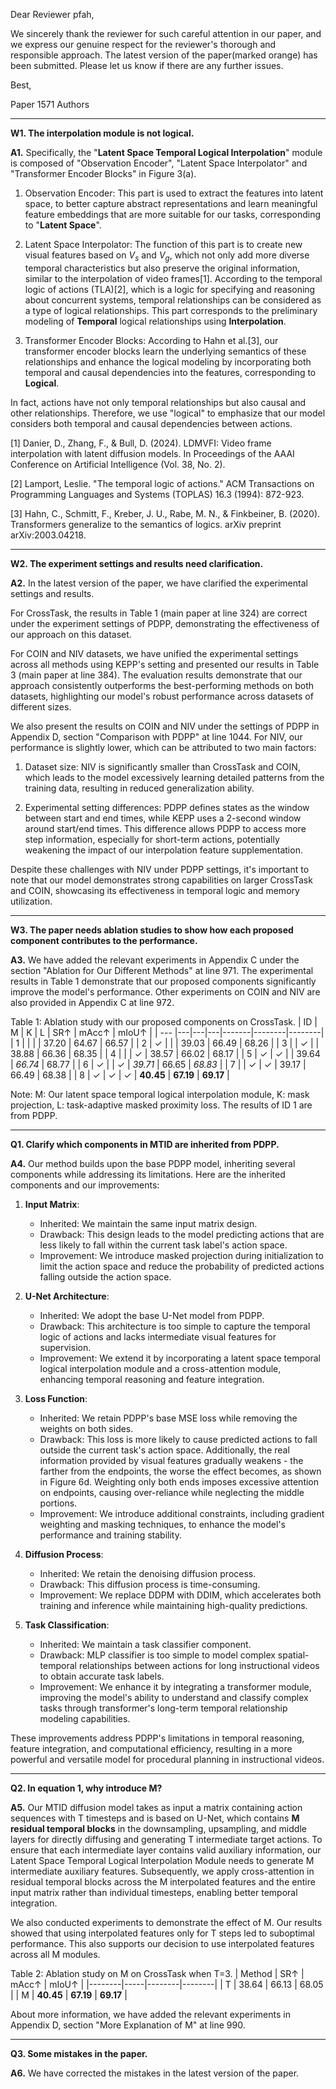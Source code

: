 Dear Reviewer pfah,

We sincerely thank the reviewer for such careful attention in our paper, and we express our genuine respect for the reviewer's thorough and responsible approach. The latest version of the paper(marked orange) has been submitted. Please let us know if there are any further issues.

Best,

Paper 1571 Authors

___

**W1. The interpolation module is not logical.**

**A1.** Specifically, the "**Latent Space Temporal Logical Interpolation**" module is composed of "Observation Encoder", "Latent Space Interpolator" and "Transformer Encoder Blocks" in Figure 3(a). 

1. Observation Encoder: This part is used to extract the features into latent space, to better capture abstract representations and learn meaningful feature embeddings that are more suitable for our tasks, corresponding to "**Latent Space**".

2. Latent Space Interpolator: The function of this part is to create new visual features based on $V_s$ and $V_g$, which not only add more diverse temporal characteristics but also preserve the original information, similar to the interpolation of video frames[1]. According to the temporal logic of actions (TLA)[2], which is a logic for specifying and reasoning about concurrent systems, temporal relationships can be considered as a type of logical relationships. This part corresponds to the preliminary modeling of **Temporal** logical relationships using **Interpolation**.

3. Transformer Encoder Blocks: According to Hahn et al.[3], our transformer encoder blocks learn the underlying semantics of these relationships and enhance the logical modeling by incorporating both temporal and causal dependencies into the features, corresponding to **Logical**.

In fact, actions have not only temporal relationships but also causal and other relationships. Therefore, we use "logical" to emphasize that our model considers both temporal and causal dependencies between actions.

[1] Danier, D., Zhang, F., & Bull, D. (2024). LDMVFI: Video frame interpolation with latent diffusion models. In Proceedings of the AAAI Conference on Artificial Intelligence (Vol. 38, No. 2).

[2] Lamport, Leslie. "The temporal logic of actions." ACM Transactions on Programming Languages and Systems (TOPLAS) 16.3 (1994): 872-923.

[3] Hahn, C., Schmitt, F., Kreber, J. U., Rabe, M. N., & Finkbeiner, B. (2020). Transformers generalize to the semantics of logics. arXiv preprint arXiv:2003.04218.

___

**W2. The experiment settings and results need clarification.**

**A2.** In the latest version of the paper, we have clarified the experimental settings and results.

For CrossTask, the results in Table 1 (main paper at line 324) are correct under the experiment settings of PDPP, demonstrating the effectiveness of our approach on this dataset.

For COIN and NIV datasets, we have unified the experimental settings across all methods using KEPP's setting and presented our results in Table 3 (main paper at line 384). The evaluation results demonstrate that our approach consistently outperforms the best-performing methods on both datasets, highlighting our model's robust performance across datasets of different sizes.

We also present the results on COIN and NIV under the settings of PDPP in Appendix D, section "Comparison with PDPP" at line 1044. For NIV, our performance is slightly lower, which can be attributed to two main factors:

1. Dataset size: NIV is significantly smaller than CrossTask and COIN, which leads to the model excessively learning detailed patterns from the training data, resulting in reduced generalization ability.

2. Experimental setting differences: PDPP defines states as the window between start and end times, while KEPP uses a 2-second window around start/end times. This difference allows PDPP to access more step information, especially for short-term actions, potentially weakening the impact of our interpolation feature supplementation.

Despite these challenges with NIV under PDPP settings, it's important to note that our model demonstrates strong capabilities on larger CrossTask and COIN, showcasing its effectiveness in temporal logic and memory utilization. 


___

**W3. The paper needs ablation studies to show how each proposed component contributes to the performance.**

**A3.** We have added the relevant experiments in Appendix C under the section "Ablation for Our Different Methods" at line 971. The experimental results in Table 1 demonstrate that our proposed components significantly improve the model's performance. Other experiments on COIN and NIV are also provided in Appendix C at line 972.

Table 1: Ablation study with our proposed components on CrossTask.
| ID  | M | K | L | SR↑   | mAcc↑  | mIoU↑  |
| --- |---|---|---|-------|--------|--------|
| 1   |   |   |   | 37.20 | 64.67  | 66.57  |
| 2   | ✓ |   |   | 39.03 | 66.49  | 68.26  |
| 3   |   | ✓ |   | 38.88 | 66.36  | 68.35  |
| 4   |   |   | ✓ | 38.57 | 66.02  | 68.17  |
| 5   | ✓ | ✓ |   | 39.64 | _66.74_ | 68.77  |
| 6   | ✓ |   | ✓ | _39.71_ | 66.65  | _68.83_ |
| 7   |   | ✓ | ✓ | 39.17 | 66.49  | 68.38  |
| 8   | ✓ | ✓ | ✓ | **40.45** | **67.19** | **69.17** |

Note: M: Our latent space temporal logical interpolation module, K: mask projection, L: task-adaptive masked proximity loss. The results of ID 1 are from PDPP.



___

**Q1. Clarify which components in MTID are inherited from PDPP.**

**A4.** Our method builds upon the base PDPP model, inheriting several components while addressing its limitations. Here are the inherited components and our improvements:

1. **Input Matrix**:
   - Inherited: We maintain the same input matrix design.
   - Drawback: This design leads to the model predicting actions that are less likely to fall within the current task label's action space.
   - Improvement: We introduce masked projection during initialization to limit the action space and reduce the probability of predicted actions falling outside the action space.

2. **U-Net Architecture**:
   - Inherited: We adopt the base U-Net model from PDPP.
   - Drawback: This architecture is too simple to capture the temporal logic of actions and lacks intermediate visual features for supervision.
   - Improvement: We extend it by incorporating a latent space temporal logical interpolation module and a cross-attention module, enhancing temporal reasoning and feature integration.

3. **Loss Function**:
   - Inherited: We retain PDPP's base MSE loss while removing the weights on both sides.
   - Drawback: This loss is more likely to cause predicted actions to fall outside the current task's action space. Additionally, the real information provided by visual features gradually weakens - the farther from the endpoints, the worse the effect becomes, as shown in Figure 6d. Weighting only both ends imposes excessive attention on endpoints, causing over-reliance while neglecting the middle portions.
   - Improvement: We introduce additional constraints, including gradient weighting and masking techniques, to enhance the model's performance and training stability.

4. **Diffusion Process**:
   - Inherited: We retain the denoising diffusion process.
   - Drawback: This diffusion process is time-consuming.
   - Improvement: We replace DDPM with DDIM, which accelerates both training and inference while maintaining high-quality predictions.

5. **Task Classification**:
   - Inherited: We maintain a task classifier component.
   - Drawback: MLP classifier is too simple to model complex spatial-temporal relationships between actions for long instructional videos to obtain accurate task labels.
   - Improvement: We enhance it by integrating a transformer module, improving the model's ability to understand and classify complex tasks through transformer's long-term temporal relationship modeling capabilities.

These improvements address PDPP's limitations in temporal reasoning, feature integration, and computational efficiency, resulting in a more powerful and versatile model for procedural planning in instructional videos.

____


**Q2. In equation 1, why introduce M?**

**A5.** Our MTID diffusion model takes as input a matrix containing action sequences with T timesteps and is based on U-Net, which contains **M residual temporal blocks** in the downsampling, upsampling, and middle layers for directly diffusing and generating T intermediate target actions. To ensure that each intermediate layer contains valid auxiliary information, our Latent Space Temporal Logical Interpolation Module needs to generate M intermediate auxiliary features. Subsequently, we apply cross-attention in residual temporal blocks across the M interpolated features and the entire input matrix rather than individual timesteps, enabling better temporal integration.

We also conducted experiments to demonstrate the effect of M. Our results showed that using interpolated features only for T steps led to suboptimal performance. This also supports our decision to use interpolated features across all M modules.

Table 2: Ablation study on M on CrossTask when T=3.
| Method | SR↑ | mAcc↑ | mIoU↑ |
|--------|-----|--------|--------|
| T | 38.64 | 66.13 | 68.05 |
| M | **40.45** | **67.19** | **69.17** |

About more information, we have added the relevant experiments in Appendix D, section "More Explanation of M" at line 990.

____

**Q3. Some mistakes in the paper.**

**A6.** We have corrected the mistakes in the latest version of the paper.
